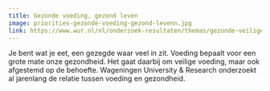 ```yaml
---
title: Gezonde voeding, gezond leven
image: priorities-gezonde-voeding-gezond-levenn.jpg
link: https://www.wur.nl/nl/onderzoek-resultaten/themas/gezonde-veilige-voeding.htm
---
```


Je bent wat je eet, een gezegde waar veel in zit. Voeding bepaalt voor een grote mate onze gezondheid. Het gaat daarbij om veilige voeding, maar ook afgestemd op de behoefte. Wageningen University & Research onderzoekt al jarenlang de relatie tussen voeding en gezondheid.


